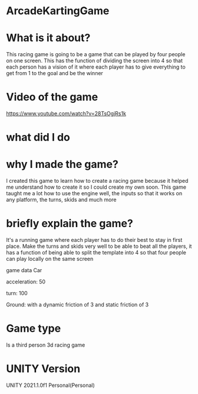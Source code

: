 # ArcadeKartingGame

# What is it about?

This racing game is going to be a game that can be played by four 
people on one screen. This has the function of dividing the screen 
into 4 so that each person has a vision of it where each player 
has to give everything to get from 1 to the goal and be the winner

# Video of the game
https://www.youtube.com/watch?v=28TsOgjRs1k

# what did I do

# why I made the game?

I created this game to learn how to create a racing game because 
it helped me understand how to create it so I could create my own soon. 
This game taught me a lot how to use the engine well, the inputs so 
that it works on any platform, the turns, skids and much more

# briefly explain the game?

It's a running game where each player has to do their best to stay in first place. Make the turns and skids very well to be able to beat all the players, it has a function of being able to split the template into 4 so that four people can play locally on the same screen

game data
Car

acceleration: 50

turn: 100

Ground:
with a dynamic friction of 3 and static friction of 3

# Game type

Is a third person 3d racing game

# UNITY Version

UNITY 2021.1.0f1 Personal(Personal)
